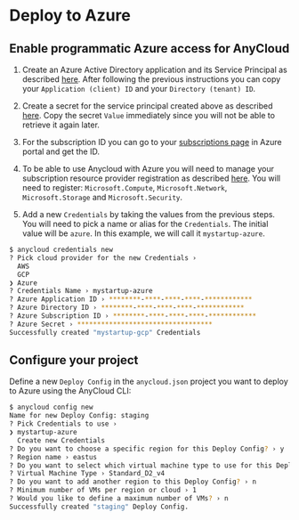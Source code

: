 # Deploy to Azure

## Enable programmatic Azure access for AnyCloud

1) Create an Azure Active Directory application and its Service Principal as described [here](https://docs.microsoft.com/en-us/azure/active-directory/develop/howto-create-service-principal-portal). After following the previous instructions you can copy your `Application (client) ID` and your `Directory (tenant) ID`.

2) Create a secret for the service principal created above as described [here](https://docs.microsoft.com/en-us/azure/active-directory/develop/howto-create-service-principal-portal#option-2-create-a-new-application-secret). Copy the secret `Value` immediately since you will not be able to retrieve it again later.

3) For the subscription ID you can go to your [subscriptions page](https://portal.azure.com/#blade/Microsoft_Azure_Billing/SubscriptionsBlade) in Azure portal and get the ID.

4) To be able to use Anycloud with Azure you will need to manage your subscription resource provider registration as described [here](https://docs.microsoft.com/en-us/azure/azure-resource-manager/templates/error-register-resource-provider#solution-3---azure-portal). You will need to register: `Microsoft.Compute`, `Microsoft.Network`, `Microsoft.Storage` and `Microsoft.Security`.

5) Add a new `Credentials` by taking the values from the previous steps. You will need to pick a name or alias for the `Credentials`. The initial value will be `azure`. In this example, we will call it `mystartup-azure`.

```bash
$ anycloud credentials new
? Pick cloud provider for the new Credentials ›
  AWS
  GCP
❯ Azure
? Credentials Name › mystartup-azure
? Azure Application ID › ********-****-****-****-************
? Azure Directory ID › ********-****-****-****-************
? Azure Subscription ID › ********-****-****-****-************
? Azure Secret › **********************************
Successfully created "mystartup-gcp" Credentials
```

## **Configure your project**

Define a new `Deploy Config` in the `anycloud.json` project you want to deploy to Azure using the AnyCloud CLI:

```bash
$ anycloud config new
Name for new Deploy Config: staging
? Pick Credentials to use ›
❯ mystartup-azure
  Create new Credentials
? Do you want to choose a specific region for this Deploy Config? › y
? Region name › eastus
? Do you want to select which virtual machine type to use for this Deploy Config? › y
? Virtual Machine Type › Standard_D2_v4
? Do you want to add another region to this Deploy Config? › n
? Minimum number of VMs per region or cloud › 1
? Would you like to define a maximum number of VMs? › n
Successfully created "staging" Deploy Config.
```
